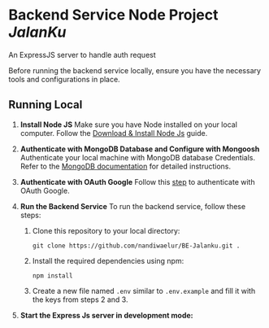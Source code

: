 # Backend Service Node Project _JalanKu_

An ExpressJS server to handle auth request

Before running the backend service locally, ensure you have the necessary tools and configurations in place.

## Running Local

1. **Install Node JS**
   Make sure you have Node installed on your local computer. Follow the [Download & Install Node Js](https://nodejs.org/en) guide.

2. **Authenticate with MongoDB Database and Configure with Mongoosh**
   Authenticate your local machine with MongoDB database Credentials. Refer to the [MongoDB documentation](https://www.mongodb.com/docs/manual/tutorial/install-mongodb-on-windows/) for detailed instructions.

3. **Authenticate with OAuth Google**
   Follow this [step](https://github.com/wpcodevo/google-github-oauth2-nodejs) to authenticate with OAuth Google.

4. **Run the Backend Service**
   To run the backend service, follow these steps:

    1. Clone this repository to your local directory:
        ```
        git clone https://github.com/nandiwaelur/BE-Jalanku.git .
        ```
    2. Install the required dependencies using npm:
        ```
        npm install
        ```
    3. Create a new file named `.env` similar to `.env.example` and fill it with the keys from steps 2 and 3.

5. **Start the Express Js server in development mode:**
